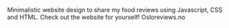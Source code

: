 Minimalistic website design to share my food reviews using Javascript, CSS and HTML. 
Check out the website for yourself! Osloreviews.no

